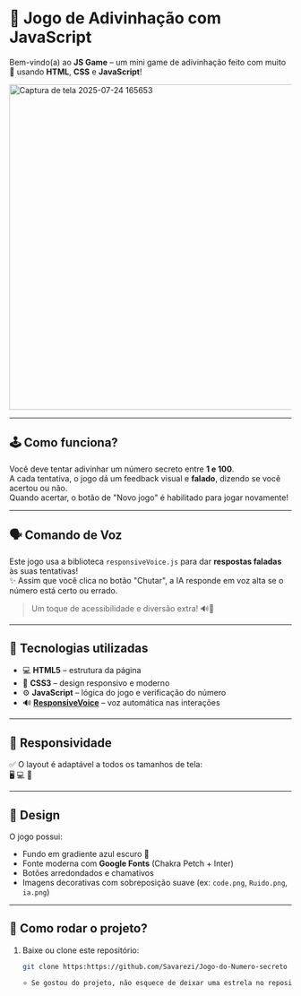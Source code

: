 # 🎯 Jogo de Adivinhação com JavaScript

Bem-vindo(a) ao **JS Game** – um mini game de adivinhação feito com muito 💙 usando **HTML**, **CSS** e **JavaScript**!


<img width="1133" height="581" alt="Captura de tela 2025-07-24 165653" src="https://github.com/user-attachments/assets/78812b80-6bf2-4028-bafe-de2d2d361901" />


---

## 🕹️ Como funciona?

Você deve tentar adivinhar um número secreto entre **1 e 100**.  
A cada tentativa, o jogo dá um feedback visual e **falado**, dizendo se você acertou ou não.  
Quando acertar, o botão de "Novo jogo" é habilitado para jogar novamente!

---

## 🗣️ Comando de Voz

Este jogo usa a biblioteca `responsiveVoice.js` para dar **respostas faladas** às suas tentativas!  
✨ Assim que você clica no botão "Chutar", a IA responde em voz alta se o número está certo ou errado.  
> Um toque de acessibilidade e diversão extra! 🔊🎉

---

## 🧰 Tecnologias utilizadas

- 💻 **HTML5** – estrutura da página
- 🎨 **CSS3** – design responsivo e moderno
- ⚙️ **JavaScript** – lógica do jogo e verificação do número
- 🔊 **[ResponsiveVoice](https://responsivevoice.org/)** – voz automática nas interações

---

## 📱 Responsividade

✅ O layout é adaptável a todos os tamanhos de tela:  
🖥️ 💻 📱

---

## 🎨 Design

O jogo possui:
- Fundo em gradiente azul escuro 💙
- Fonte moderna com **Google Fonts** (Chakra Petch + Inter)
- Botões arredondados e chamativos
- Imagens decorativas com sobreposição suave (ex: `code.png`, `Ruido.png`, `ia.png`)

---

## 🚀 Como rodar o projeto?

1. Baixe ou clone este repositório:
   ```bash
   git clone https:https://github.com/Savarezi/Jogo-do-Numero-secreto

   ⭐ Se gostou do projeto, não esquece de deixar uma estrela no repositório!
